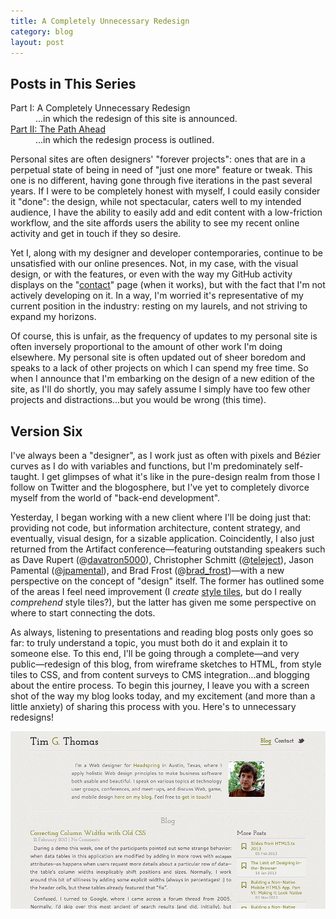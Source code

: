 ```yaml
---
title: A Completely Unnecessary Redesign
category: blog
layout: post
---
```


## Posts in This Series

<dl>

   <dt>Part I: A Completely Unnecessary Redesign</dt>
   <dd>...in which the redesign of this site is announced.</dd>

   <dt><a href="/2013/05/the-path-ahead/">Part II: The Path Ahead</a></dt>
   <dd>...in which the redesign process is outlined.</dd>

</dl>

Personal sites are often designers' "forever projects": ones that are in a perpetual state of being in need of "just one more" feature or tweak. This one is no different, having gone through five iterations in the past several years. If I were to be completely honest with myself, I could easily consider it "done": the design, while not spectacular, caters well to my intended audience, I have the ability to easily add and edit content with a low-friction workflow, and the site affords users the ability to see my recent online activity and get in touch if they so desire.

Yet I, along with my designer and developer contemporaries, continue to be unsatisfied with our online presences. Not, in my case, with the visual design, or with the features, or even with the way my GitHub activity displays on the "[contact][0]" page (when it works), but with the fact that I'm not actively developing on it. In a way, I'm worried it's representative of my current position in the industry: resting on my laurels, and not striving to expand my horizons.

Of course, this is unfair, as the frequency of updates to my personal site is often inversely proportional to the amount of other work I'm doing elsewhere. My personal site is often updated out of sheer boredom and speaks to a lack of other projects on which I can spend my free time. So when I announce that I'm embarking on the design of a new edition of the site, as I'll do shortly, you may safely assume I simply have too few other projects and distractions...but you would be wrong (this time).

## Version Six

I've always been a "designer", as I work just as often with pixels and Bézier curves as I do with variables and functions, but I'm predominately self-taught. I get glimpses of what it's like in the pure-design realm from those I follow on Twitter and the blogosphere, but I've yet to completely divorce myself from the world of "back-end development".

Yesterday, I began working with a new client where I'll be doing just that: providing not code, but information architecture, content strategy, and eventually, visual design, for a sizable application. Coincidently, I also just returned from the Artifact conference—featuring outstanding speakers such as Dave Rupert (@[davatron5000][1]), Christopher Schmitt (@[teleject][2]), Jason Pamental (@[jpamental][3]), and Brad Frost (@[brad_frost][4])—with a new perspective on the concept of "design" itself. The former has outlined some of the areas I feel need improvement (I *create* [style tiles][5], but do I really *comprehend* style tiles?), but the latter has given me some perspective on where to start connecting the dots.

As always, listening to presentations and reading blog posts only goes so far: to truly understand a topic, you must both do it and explain it to someone else. To this end, I'll be going through a complete—and very public—redesign of this blog, from wireframe sketches to HTML, from style tiles to CSS, and from content surveys to CMS integration...and blogging about the entire process. To begin this journey, I leave you with a screen shot of the way my blog looks today, and my excitement (and more than a little anxiety) of sharing this process with you. Here's to unnecessary redesigns!

![Step 1][a]

[0]: /#contact
[1]: https://twitter.com/davatron5000
[2]: https://twitter.com/teleject
[3]: https://twitter.com/jpamental
[4]: https://twitter.com/brad_frost
[5]: http://styletil.es/

[a]: /css/images/blog/2013-05-16-01.png
